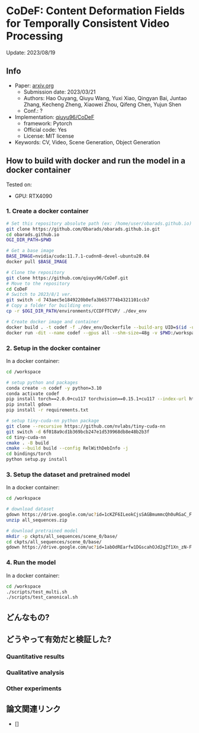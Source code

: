 # CoDeF: Content Deformation Fields for Temporally Consistent Video Processing

Update: 2023/08/19

## Info
- Paper: [arxiv.org](https://arxiv.org/abs/2308.07926)
  - Submission date: 2023/03/21
  - Authors: Hao Ouyang, Qiuyu Wang, Yuxi Xiao, Qingyan Bai, Juntao Zhang, Kecheng Zheng, Xiaowei Zhou, Qifeng Chen, Yujun Shen
  - Conf.: ?
- Implementation: [qiuyu96/CoDeF](https://github.com/qiuyu96/CoDeF)
  - framework: Pytorch
  - Official code: Yes
  - License: MIT license
- Keywords: CV, Video, Scene Generation, Object Generation

## How to build with docker and run the model in a docker container
Tested on:
- GPU: RTX4090

### 1. Create a docker container
```bash
# Set this repository absolute path (ex: /home/user/obarads.github.io)
git clone https://github.com/Obarads/obarads.github.io.git
cd obarads.github.io
OGI_DIR_PATH=$PWD

# Get a base image
BASE_IMAGE=nvidia/cuda:11.7.1-cudnn8-devel-ubuntu20.04
docker pull $BASE_IMAGE

# Clone the repository
git clone https://github.com/qiuyu96/CoDeF.git
# Move to the repository
cd CoDeF
# Switch to 2023/8/1 ver.
git switch -d 743aec5e1849220b0efa3b657774b4321101ccb7
# Copy a folder for building env.
cp -r $OGI_DIR_PATH/environments/CCDFfTCVP/ ./dev_env

# Create docker image and container
docker build . -t codef -f ./dev_env/Dockerfile --build-arg UID=$(id -u) --build-arg GID=$(id -g) --build-arg BASE_IMAGE=$BASE_IMAGE
docker run -dit --name codef --gpus all --shm-size=48g -v $PWD:/workspace codef
```

### 2. Setup in the docker container
In a docker container:
```bash
cd /workspace

# setup python and packages
conda create -n codef -y python=3.10
conda activate codef
pip install torch==2.0.0+cu117 torchvision==0.15.1+cu117 --index-url https://download.pytorch.org/whl/cu117
pip install gdown
pip install -r requirements.txt

# setup tiny-cuda-nn python package
git clone --recursive https://github.com/nvlabs/tiny-cuda-nn
git switch -d 6f018a9cd1b369bcb247e1d539968db8e48b2b3f
cd tiny-cuda-nn 
cmake . -B build
cmake --build build --config RelWithDebInfo -j
cd bindings/torch
python setup.py install
```

### 3. Setup the dataset and pretrained model
In a docker container:
```bash
cd /workspace

# download dataset
gdown https://drive.google.com/uc?id=1cKZF6ILeokCjsSAGBmummcQh0uRGaC_F
unzip all_sequences.zip

# download pretrained model
mkdir -p ckpts/all_sequences/scene_0/base/
cd ckpts/all_sequences/scene_0/base/
gdown https://drive.google.com/uc?id=1abOdREarfw1DGscahOJd2gZf1Xn_zN-F
```

### 4. Run the model
In a docker container:
```bash
cd /workspace
./scripts/test_multi.sh
./scripts/test_canonical.sh
```

## どんなもの? 

## どうやって有効だと検証した?

### Quantitative results

### Qualitative analysis

### Other experiments

## 論文関連リンク
- [] 